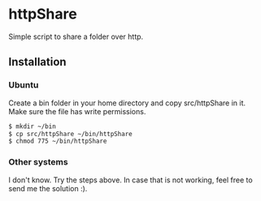 # httpShare
Simple script to share a folder over http. 
## Installation
### Ubuntu
Create a bin folder in your home directory and copy src/httpShare in it. Make sure the file has write permissions.
```sh
$ mkdir ~/bin
$ cp src/httpShare ~/bin/httpShare
$ chmod 775 ~/bin/httpShare
```
### Other systems
I don't know. Try the steps above. In case that is not working, feel free to send me the solution :).
